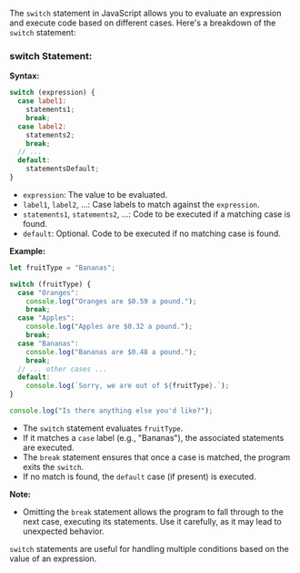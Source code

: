 The `switch` statement in JavaScript allows you to evaluate an expression and execute code based on different cases. Here's a breakdown of the `switch` statement:

### switch Statement:

**Syntax:**
```javascript
switch (expression) {
  case label1:
    statements1;
    break;
  case label2:
    statements2;
    break;
  // ...
  default:
    statementsDefault;
}
```

- `expression`: The value to be evaluated.
- `label1`, `label2`, ...: Case labels to match against the `expression`.
- `statements1`, `statements2`, ...: Code to be executed if a matching case is found.
- `default`: Optional. Code to be executed if no matching case is found.

**Example:**
```javascript
let fruitType = "Bananas";

switch (fruitType) {
  case "Oranges":
    console.log("Oranges are $0.59 a pound.");
    break;
  case "Apples":
    console.log("Apples are $0.32 a pound.");
    break;
  case "Bananas":
    console.log("Bananas are $0.48 a pound.");
    break;
  // ... other cases ...
  default:
    console.log(`Sorry, we are out of ${fruitType}.`);
}

console.log("Is there anything else you'd like?");
```

- The `switch` statement evaluates `fruitType`.
- If it matches a `case` label (e.g., "Bananas"), the associated statements are executed.
- The `break` statement ensures that once a case is matched, the program exits the `switch`.
- If no match is found, the `default` case (if present) is executed.

**Note:**
- Omitting the `break` statement allows the program to fall through to the next case, executing its statements. Use it carefully, as it may lead to unexpected behavior.

`switch` statements are useful for handling multiple conditions based on the value of an expression.